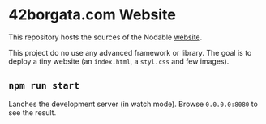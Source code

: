 # 42borgata.com Website

This repository hosts the sources of the Nodable [website](https://42borgata.com).

This project do no use any advanced framework or library. The goal is to deploy a tiny website (an `index.html`, a `styl.css` and few images). 

## `npm run start`

Lanches the development server (in watch mode).
Browse `0.0.0.0:8080` to see the result.
